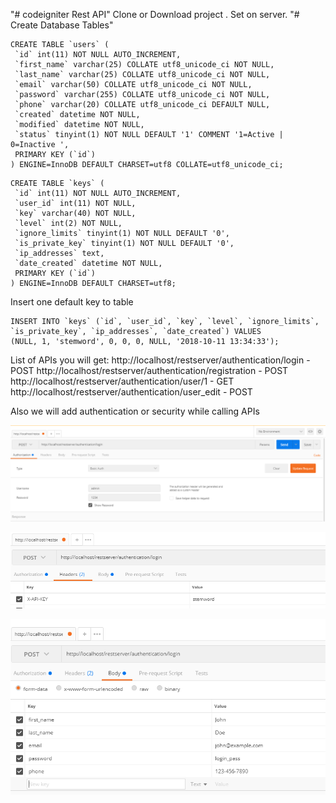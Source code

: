 "# codeigniter Rest API" 
Clone or Download project . Set on server.
"# Create Database Tables"
```
CREATE TABLE `users` (
 `id` int(11) NOT NULL AUTO_INCREMENT,
 `first_name` varchar(25) COLLATE utf8_unicode_ci NOT NULL,
 `last_name` varchar(25) COLLATE utf8_unicode_ci NOT NULL,
 `email` varchar(50) COLLATE utf8_unicode_ci NOT NULL,
 `password` varchar(255) COLLATE utf8_unicode_ci NOT NULL,
 `phone` varchar(20) COLLATE utf8_unicode_ci DEFAULT NULL,
 `created` datetime NOT NULL,
 `modified` datetime NOT NULL,
 `status` tinyint(1) NOT NULL DEFAULT '1' COMMENT '1=Active | 0=Inactive ',
 PRIMARY KEY (`id`)
) ENGINE=InnoDB DEFAULT CHARSET=utf8 COLLATE=utf8_unicode_ci;
```

```
CREATE TABLE `keys` (
 `id` int(11) NOT NULL AUTO_INCREMENT,
 `user_id` int(11) NOT NULL,
 `key` varchar(40) NOT NULL,
 `level` int(2) NOT NULL,
 `ignore_limits` tinyint(1) NOT NULL DEFAULT '0',
 `is_private_key` tinyint(1) NOT NULL DEFAULT '0',
 `ip_addresses` text,
 `date_created` datetime NOT NULL,
 PRIMARY KEY (`id`)
) ENGINE=InnoDB DEFAULT CHARSET=utf8;
```
Insert one default key to table
```
INSERT INTO `keys` (`id`, `user_id`, `key`, `level`, `ignore_limits`, `is_private_key`, `ip_addresses`, `date_created`) VALUES
(NULL, 1, 'stemword', 0, 0, 0, NULL, '2018-10-11 13:34:33');
```
List of APIs you will get:
http://localhost/restserver/authentication/login - POST
http://localhost/restserver/authentication/registration - POST
http://localhost/restserver/authentication/user/1 - GET 
http://localhost/restserver/authentication/user_edit - POST

Also we will add authentication or security while calling APIs

![Auth](1.png)

![Header](2.png)

![Request](3.png)

